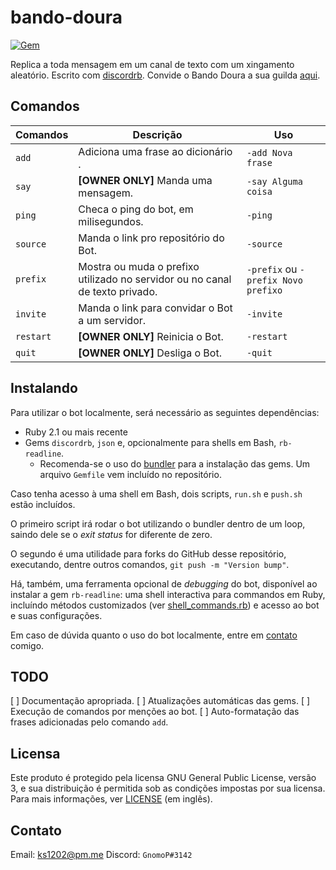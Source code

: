 # bando-doura

[![Gem](https://img.shields.io/gem/v/discordrb.svg)](https://rubygems.org/gems/discordrb)

Replica a toda mensagem em um canal de texto com um xingamento aleatório. Escrito com [discordrb](https://github.com/meew0/discordrb). Convide o Bando Doura a sua guilda [aqui](https://discordapp.com/oauth2/authorize?&client_id=451873038313717760&scope=bot).

## Comandos

| Comandos  | Descrição                         | Uso               |
|-----------|-----------------------------------|-------------------|
| `add`     | Adiciona uma frase ao dicionário   .                                         | `-add Nova frase`                   |
| `say`     | **[OWNER ONLY]** Manda uma mensagem.                                         | `-say Alguma coisa`                 |
| `ping`    | Checa o ping do bot, em milisegundos.                                        | `-ping`                             |
| `source`  | Manda o link pro repositório do Bot.                                         | `-source`                           |
| `prefix`  | Mostra ou muda o prefixo utilizado no servidor ou no canal de texto privado. | `-prefix` ou `-prefix Novo prefixo` |
| `invite`  | Manda o link para convidar o Bot a um servidor.                              | `-invite`                           |
| `restart` | **[OWNER ONLY]** Reinicia o Bot.                                             | `-restart`                          |
| `quit`    | **[OWNER ONLY]** Desliga o Bot.                                              | `-quit`                             |

## Instalando

Para utilizar o bot localmente, será necessário as seguintes dependências:

+ Ruby 2.1 ou mais recente
+ Gems `discordrb`, `json` e, opcionalmente para shells em Bash, `rb-readline`.
  + Recomenda-se o uso do [bundler](https://bundler.io/) para a instalação das gems. Um arquivo `Gemfile` vem incluído no repositório.

Caso tenha acesso à uma shell em Bash, dois scripts, `run.sh` e `push.sh` estão incluídos.

O primeiro script irá rodar o bot utilizando o bundler dentro de um loop, saindo dele se o *exit status* for diferente de zero.

O segundo é uma utilidade para forks do GitHub desse repositório, executando, dentre outros comandos, `git push -m "Version bump"`.

Há, também, uma ferramenta opcional de *debugging* do bot, disponível ao instalar a gem `rb-readline`: uma shell interactiva para commandos em Ruby, incluíndo métodos customizados (ver [shell_commands.rb](https://github.com/GnomoP/bando-doura/blob/master/shell_commands.rb)) e acesso ao bot e suas configurações.

Em caso de dúvida quanto o uso do bot localmente, entre em [contato](https://github.com/GnomoP/bando-doura#contato) comigo.

## TODO

[ ] Documentação apropriada.
[ ] Atualizações automáticas das gems.
[ ] Execução de comandos por menções ao bot.
[ ] Auto-formatação das frases adicionadas pelo comando `add`.

## Licensa

Este produto é protegido pela licensa GNU General Public License, versão 3, e sua distribuição é permitida sob as condições impostas por sua licensa. Para mais informações, ver [LICENSE](https://github.com/GnomoP/bando-doura/blob/master/LICENSE) (em inglês).

## Contato

Email: [ks1202@pm.me](mailto:ks1202@pm.me)
Discord: `GnomoP#3142`